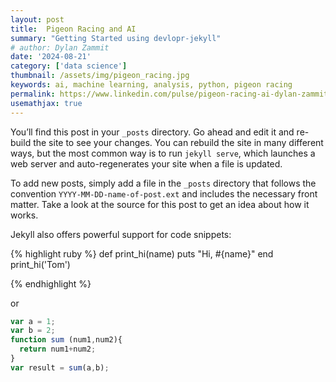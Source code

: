 ```yaml
---
layout: post
title:  Pigeon Racing and AI
summary: "Getting Started using devlopr-jekyll"
# author: Dylan Zammit
date: '2024-08-21'
category: ['data science']
thumbnail: /assets/img/pigeon_racing.jpg
keywords: ai, machine learning, analysis, python, pigeon racing
permalink: https://www.linkedin.com/pulse/pigeon-racing-ai-dylan-zammit
usemathjax: true
---
```



You’ll find this post in your `_posts` directory. Go ahead and edit it and re-build the site to see your changes. You can rebuild the site in many different ways, but the most common way is to run `jekyll serve`, which launches a web server and auto-regenerates your site when a file is updated.

To add new posts, simply add a file in the `_posts` directory that follows the convention `YYYY-MM-DD-name-of-post.ext` and includes the necessary front matter. Take a look at the source for this post to get an idea about how it works.

Jekyll also offers powerful support for code snippets:

{% highlight ruby %}
def print_hi(name)
  puts "Hi, #{name}"
end
print_hi('Tom')

{% endhighlight %}

or

```javascript
var a = 1;
var b = 2;
function sum (num1,num2){
  return num1+num2;
}
var result = sum(a,b);
```

